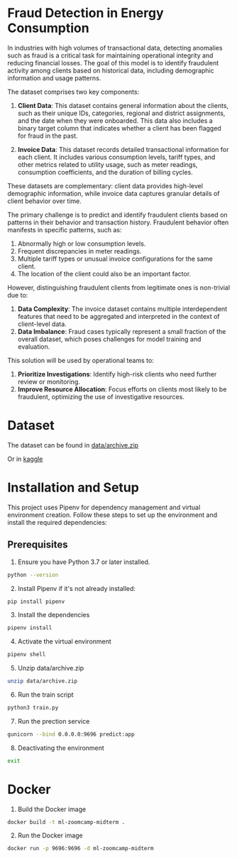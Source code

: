 # Fraud Detection in Energy Consumption

In industries with high volumes of transactional data, detecting anomalies such as fraud is a critical task for maintaining operational integrity and reducing financial losses. The goal of this model is to identify fraudulent activity among clients based on historical data, including demographic information and usage patterns.

The dataset comprises two key components:

1. **Client Data**: This dataset contains general information about the clients, such as their unique IDs, categories, regional and district assignments, and the date when they were onboarded. This data also includes a binary target column that indicates whether a client has been flagged for fraud in the past.

2. **Invoice Data**: This dataset records detailed transactional information for each client. It includes various consumption levels, tariff types, and other metrics related to utility usage, such as meter readings, consumption coefficients, and the duration of billing cycles.

These datasets are complementary: client data provides high-level demographic information, while invoice data captures granular details of client behavior over time.

The primary challenge is to predict and identify fraudulent clients based on patterns in their behavior and transaction history. Fraudulent behavior often manifests in specific patterns, such as:

1. Abnormally high or low consumption levels.
2. Frequent discrepancies in meter readings.
3. Multiple tariff types or unusual invoice configurations for the same client.
4. The location of the client could also be an important factor.

However, distinguishing fraudulent clients from legitimate ones is non-trivial due to:

1. **Data Complexity**: The invoice dataset contains multiple interdependent features that need to be aggregated and interpreted in the context of client-level data.
2. **Data Imbalance**: Fraud cases typically represent a small fraction of the overall dataset, which poses challenges for model training and evaluation.

This solution will be used by operational teams to:

1. **Prioritize Investigations**: Identify high-risk clients who need further review or monitoring.
2. **Improve Resource Allocation**: Focus efforts on clients most likely to be fraudulent, optimizing the use of investigative resources.

# Dataset

The dataset can be found in [data/archive.zip](data/archive.zip)

Or in [kaggle](https://www.kaggle.com/datasets/mrmorj/fraud-detection-in-electricity-and-gas-consumption?select=client_train.csv)

# Installation and Setup

This project uses Pipenv for dependency management and virtual environment creation. Follow these steps to set up the environment and install the required dependencies:

## Prerequisites

1. Ensure you have Python 3.7 or later installed.

```bash
python --version
```

2. Install Pipenv if it's not already installed:

```bash
pip install pipenv
```

3. Install the dependencies

```bash
pipenv install
```

4. Activate the virtual environment

```bash
pipenv shell
```

5. Unzip data/archive.zip

```bash
unzip data/archive.zip
```

6. Run the train script

```bash
python3 train.py
```

7. Run the prection service

```bash
gunicorn --bind 0.0.0.0:9696 predict:app
```

8. Deactivating the environment

```bash
exit
```

# Docker

1. Build the Docker image

```bash
docker build -t ml-zoomcamp-midterm .
```

2. Run the Docker image

```bash
docker run -p 9696:9696 -d ml-zoomcamp-midterm
```
